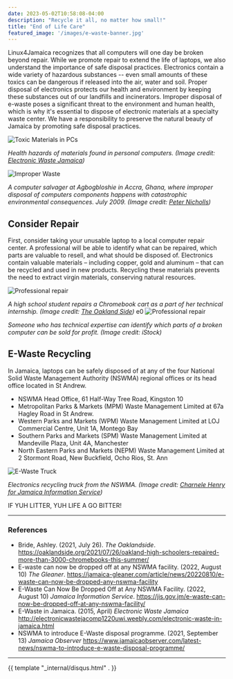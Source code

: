 ```yaml
---
date: 2023-05-02T10:58:08-04:00
description: "Recycle it all, no matter how small!"
title: "End of Life Care"
featured_image: '/images/e-waste-banner.jpg'
---
```


Linux4Jamaica recognizes that all computers will one day be broken beyond repair. While we promote repair to extend the life of laptops, we also understand the importance of safe disposal practices. Electronics contain a wide variety of hazardous substances -- even small amounts of these toxics can be dangerous if released into the air, water and soil. Proper disposal of electronics protects our health and environment by keeping these substances out of our landfills and incinerators. Improper disposal of e-waste poses a significant threat to the environment and human health, which is why it's essential to dispose of electronic materials at a specialty waste center. We have a responsibility to preserve the natural beauty of Jamaica by promoting safe disposal practices. 

![Toxic Materials in PCs](/images/dangers-pc.png)

*Health hazards of materials found in personal computers. (Image credit: [Electronic Waste Jamaica](http://electronicwastejacomp1220uwi.weebly.com/electronic-waste-in-jamaica.html))*

![Improper Waste](/images/improper-waste.png)

*A computer salvager at Agbogbloshie in Accra, Ghana, where improper disposal of computers components happens with catastrophic environmental consequences. July 2009. (Image credit: [Peter Nicholls](http://www.peter-nicholls.com/ghana-e-waste/))*

## Consider Repair

First, consider taking your unusable laptop to a local computer repair center. A professional will be able to identify what can be repaired, which parts are valuable to resell, and what should be disposed of. Electronics contain valuable materials – including copper, gold and aluminum – that can be recycled and used in new products. Recycling these materials prevents the need to extract virgin materials, conserving natural resources.

![Professional repair](/images/yarelin.png)

*A high school student repairs a Chromebook cart as a part of her technical internship. (Image credit: [The Oakland Side](https://oaklandside.org/2021/07/26/oakland-high-schoolers-repaired-more-than-3000-chromebooks-this-summer/))*
e0
![Professional repair](/images/stock-image-repair.jpg)

*Someone who has technical expertise can identify which parts of a broken computer can be sold for profit. (Image credit: iStock)*

## E-Waste Recycling

In Jamaica, laptops can be safely disposed of at any of the four National Solid Waste Management Authority (NSWMA) regional offices or its head office located in St Andrew.

- NSWMA Head Office, 61 Half-Way Tree Road, Kingston 10
- Metropolitan Parks & Markets (MPM) Waste Management Limited at 67a Hagley Road in St Andrew.
- Western Parks and Markets (WPM) Waste Management Limited at LOJ Commercial Centre, Unit 1A, Montego Bay
- Southern Parks and Markets (SPM) Waste Management Limited at Mandeville Plaza, Unit 4A, Manchester
- North Eastern Parks and Markets (NEPM) Waste Management Limited at 2 Stormont Road, New Buckfield, Ocho Rios, St. Ann

![E-Waste Truck](/images/e-waste-truck.jpeg)

*Electronics recycling truck from the NSWMA. (Image credit: [Charnele Henry for Jamaica Information Service](https://jis.gov.jm/e-waste-can-now-be-dropped-off-at-any-nswma-facility/))*


IF YUH LITTER, YUH LIFE A GO BITTER!

---

### References

- Bride, Ashley. (2021, July 26). *The Oaklandside*. https://oaklandside.org/2021/07/26/oakland-high-schoolers-repaired-more-than-3000-chromebooks-this-summer/
- E-waste can now be dropped off at any NSWMA facility. (2022, August 10) *The Gleaner*. https://jamaica-gleaner.com/article/news/20220810/e-waste-can-now-be-dropped-any-nswma-facility
- E-Waste Can Now Be Dropped Off at Any NSWMA Facility. (2022, August 10) *Jamaica Information Service*. https://jis.gov.jm/e-waste-can-now-be-dropped-off-at-any-nswma-facility/
- E-Waste in Jamaica. (2015, April) *Electronic Waste Jamaica* http://electronicwastejacomp1220uwi.weebly.com/electronic-waste-in-jamaica.html
-  NSWMA to introduce E-Waste disposal programme. (2021, September 13) *Jamaica Observer* https://www.jamaicaobserver.com/latest-news/nswma-to-introduce-e-waste-disposal-programme/

---

{{ template "_internal/disqus.html" . }}